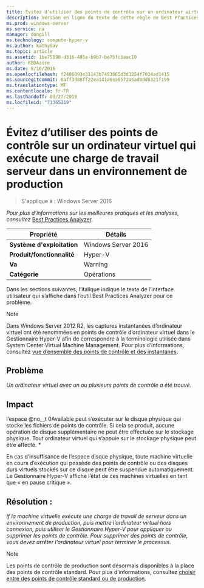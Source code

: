 ```yaml
---
title: Évitez d’utiliser des points de contrôle sur un ordinateur virtuel qui exécute une charge de travail serveur dans un environnement de production
description: Version en ligne du texte de cette règle de Best Practices Analyzer.
ms.prod: windows-server
ms.service: na
manager: dongill
ms.technology: compute-hyper-v
ms.author: kathydav
ms.topic: article
ms.assetid: 1be75890-d316-495a-b9b7-be75fc1aac10
author: KBDAzure
ms.date: 8/16/2016
ms.openlocfilehash: f2486093e31143b7493665d3d1254f7034ad1415
ms.sourcegitcommit: 6aff3d88ff22ea141a6ea6572a5ad8dd6321f199
ms.translationtype: MT
ms.contentlocale: fr-FR
ms.lasthandoff: 09/27/2019
ms.locfileid: "71365219"
---
```

# <a name="avoid-using-checkpoints-on-a-virtual-machine-that-runs-a-server-workload-in-a-production-environment"></a>Évitez d’utiliser des points de contrôle sur un ordinateur virtuel qui exécute une charge de travail serveur dans un environnement de production

>S'applique à : Windows Server 2016


  
*Pour plus d’informations sur les meilleures pratiques et les analyses, consultez* [Best Practices Analyzer](https://go.microsoft.com/fwlink/?LinkId=122786).  
  
|Propriété|Détails|  
|-|-|  
|**Système d'exploitation**|Windows Server 2016|  
|**Produit/fonctionnalité**|Hyper-V|  
|**Va**|Warning|  
|**Catégorie**|Opérations|  

Dans les sections suivantes, l’italique indique le texte de l’interface utilisateur qui s’affiche dans l’outil Best Practices Analyzer pour ce problème.

> [!NOTE]  
> Dans Windows Server 2012 R2, les captures instantanées d’ordinateur virtuel ont été renommées en points de contrôle d’ordinateur virtuel dans le Gestionnaire Hyper-V afin de correspondre à la terminologie utilisée dans System Center Virtual Machine Management. Pour plus d’informations, consultez [vue d’ensemble des points de contrôle et des instantanés](https://technet.microsoft.com/library/dn818483.aspx).  
  
## <a name="issue"></a>Problème  
  
*Un ordinateur virtuel avec un ou plusieurs points de contrôle a été trouvé.*  
  
## <a name="impact"></a>Impact  
  
l’espace @no__t 0Available peut s’exécuter sur le disque physique qui stocke les fichiers de points de contrôle. Si cela se produit, aucune opération de disque supplémentaire ne peut être effectuée sur le stockage physique. Tout ordinateur virtuel qui s’appuie sur le stockage physique peut être affecté. *  
  
En cas d’insuffisance de l’espace disque physique, toute machine virtuelle en cours d’exécution qui possède des points de contrôle ou des disques durs virtuels stockés sur ce disque peut être suspendue automatiquement. Le Gestionnaire Hyper-V affiche l’état de ces machines virtuelles en tant que « en pause critique ».  
  
## <a name="resolution"></a>Résolution :  
  
*If la machine virtuelle exécute une charge de travail de serveur dans un environnement de production, puis mettre l’ordinateur virtuel hors connexion, puis utiliser le Gestionnaire Hyper-V pour appliquer ou supprimer les points de contrôle. Pour supprimer des points de contrôle, vous devez arrêter l’ordinateur virtuel pour terminer le processus.*  
  
> [!NOTE]  
> Les points de contrôle de production sont désormais disponibles à la place des points de contrôle standard. Pour plus d’informations, consultez [choisir entre des points de contrôle standard ou de production](../manage/Choose-between-standard-or-production-checkpoints-in-Hyper-V.md).  
  


